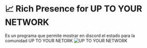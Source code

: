 # 📈 Rich Presence for UP TO YOUR NETWORK
Es un programa que permite mostrar en discord el estado para la comunidad UP TO YOUR NETORK
![UP TO YOUR NETWORK]([https://picsum.photos/800/600](https://scontent-bcn1-1.cdninstagram.com/v/t51.2885-19/465022407_536215282666111_2646083263340974161_n.jpg?stp=dst-jpg_s150x150_tt6&_nc_ht=scontent-bcn1-1.cdninstagram.com&_nc_cat=107&_nc_oc=Q6cZ2AFwH_pA_oxVAnHrA3vy8d4tjc9w7GKlmuA6R0xbDCvU5Hxa3DcnCsCrj4UGaDBFVIcsYlfyctxzfodqgO2Hq1SW&_nc_ohc=2Mw4AXi-cgIQ7kNvgE0wSCZ&_nc_gid=7468a1bf89ce475aa3499647decc19f1&edm=ALGbJPMBAAAA&ccb=7-5&oh=00_AYDJDeYeyBJ33Mq5wgYgLKRA3bT4IGu78AnYy5o2vX8IzQ&oe=676D0EFF&_nc_sid=7d3ac5))
